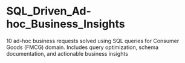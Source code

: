 # SQL_Driven_Ad-hoc_Business_Insights
10 ad-hoc business requests solved using SQL queries for Consumer Goods (FMCG) domain. Includes query optimization, schema documentation, and actionable business insights
